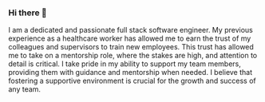 ### Hi there 👋

<!--
**damarisfregoso/damarisfregoso** is a ✨ _special_ ✨ repository because its `README.md` (this file) appears on your GitHub profile.

Here are some ideas to get you started:

- 🔭 I’m currently working on ...
- 🌱 I’m currently learning ...
- 👯 I’m looking to collaborate on ...
- 🤔 I’m looking for help with ...
- 💬 Ask me about ...
- 📫 How to reach me: ...
- 😄 Pronouns: ...
- ⚡ Fun fact: ...
-->
I am a dedicated and passionate full stack software engineer. My previous experience as a healthcare worker has allowed me to earn the trust of my colleagues and supervisors to train new employees. This trust has allowed me to take on a mentorship role, where the stakes are high, and attention to detail is critical. I take pride in my ability to support my team members, providing them with guidance and mentorship when needed. I believe that fostering a supportive environment is crucial for the growth and success of any team.
